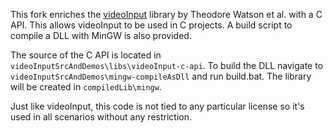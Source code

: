 This fork enriches the [videoInput](https://github.com/ofTheo/videoInput) library by Theodore Watson et al. with a C API. This allows videoInput to be used in C projects. A build script to compile a DLL with MinGW is also provided.

The source of the C API is located in `videoInputSrcAndDemos\libs\videoInput-c-api`. To build the DLL navigate to `videoInputSrcAndDemos\mingw-compileAsDll` and run build.bat. The library will be created in `compiledLib\mingw`.

Just like videoInput, this code is not tied to any particular license so it's used in all scenarios without any restriction.
